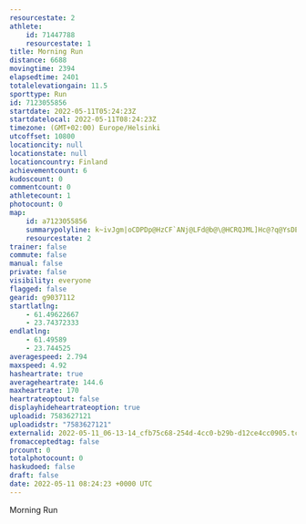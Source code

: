 ```yaml
---
resourcestate: 2
athlete:
    id: 71447788
    resourcestate: 1
title: Morning Run
distance: 6688
movingtime: 2394
elapsedtime: 2401
totalelevationgain: 11.5
sporttype: Run
id: 7123055856
startdate: 2022-05-11T05:24:23Z
startdatelocal: 2022-05-11T08:24:23Z
timezone: (GMT+02:00) Europe/Helsinki
utcoffset: 10800
locationcity: null
locationstate: null
locationcountry: Finland
achievementcount: 6
kudoscount: 0
commentcount: 0
athletecount: 1
photocount: 0
map:
    id: a7123055856
    summarypolyline: k~ivJgm|oCDPDp@HzCF`ANj@LFd@b@\@HCRQJML]Hc@?q@YsDE_BK_@C_@G[UYQMUCUPMZIb@CbB@hDF\HnAHj@Tj@VPZAX_@JYHaBQ}B?}AEc@?c@GYQk@GKUKUEMHOXKl@CtDD`CHdAHn@LXLL^JXMVg@Po@D[?aACuAKwAGi@Ak@YaAIKCOUO_@NQPQ|@?lBDtA?~@DpA\lAZVF?VE\_@Na@Ju@?M[_DEmBY_AUe@OOKU]\IPc@lB?LFNDR?z@Dh@@rBFr@L`@b@j@HFRAPMZs@PkA?_@Gk@?c@G}@@q@K}AWw@MQ[U]BUbAE^@tEJvA@j@Nr@P\JFX@RKPYLi@D_@AsAOuEC[Qw@Ua@SO]BUREFGTCZ?jADrCJx@F|AHb@P`@PRRCNINYPu@By@McD?mBIs@Si@W[a@HSTM^EX?t@BvBHt@FnBDXJZVb@\DLMXm@DSBY?]Gs@AgBEoAMcAa@u@MEYHKJMVGZCd@?r@HvDF`BF`@JPNFR@ZSHKZk@DYMoB@o@S_DES_@{@MMICQRYPKTIb@?|@DdCNrCLn@JZPH`@FJMd@qABY@o@AqAGoA@m@A]Ec@Kc@Ym@WSWEMHKRMd@EZAl@DjEPpDF^HPb@@ROJQT}@Fg@A{CBwAEyACU[o@_@UKAYJMHKRI^?nAFvFP`BRf@JD^CR]T{@Jk@?{@Eq@?oAEc@?k@M}@Wq@OMICSFe@jAAT?r@D`AA|@FbCHv@N`@HFh@FDEXw@FU@SA]GYB_@I_AIeBAs@IYAWWc@IIQGS@KHMTKp@Al@D~DLdCLf@JJ`@BRON[H_@Dm@BeA?wBCq@@w@Ea@Qe@MS[M[JKJOZIp@F|EBp@NtAHf@PTJ?TNNDLGPe@Jg@BY@i@IiBCgEIi@GUGIg@a@QFSPQf@Kh@Aj@?bANx@PxEFVLPVBJBTa@ReABwAEkBGaA?YMkACIg@k@KBYXO^Ij@?lBGbBNfCJTHb@FNNPTBNGZ]Pg@Jo@@c@Ay@@_AEc@@QGy@?a@Ec@EYSg@MOCMGKGAa@NSPEFMdAAd@C\@b@El@Bf@AfAN|BFVHR@LV`@NJZQN]NKP]Lo@D_@?iBC]E{A@m@Iq@Mo@U_@KGu@D
    resourcestate: 2
trainer: false
commute: false
manual: false
private: false
visibility: everyone
flagged: false
gearid: g9037112
startlatlng:
    - 61.49622667
    - 23.74372333
endlatlng:
    - 61.49589
    - 23.744525
averagespeed: 2.794
maxspeed: 4.92
hasheartrate: true
averageheartrate: 144.6
maxheartrate: 170
heartrateoptout: false
displayhideheartrateoption: true
uploadid: 7583627121
uploadidstr: "7583627121"
externalid: 2022-05-11_06-13-14_cfb75c68-254d-4cc0-b29b-d12ce4cc0905.tcx
fromacceptedtag: false
prcount: 0
totalphotocount: 0
haskudoed: false
draft: false
date: 2022-05-11 08:24:23 +0000 UTC
---
```

Morning Run